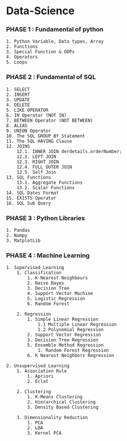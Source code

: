 # Data-Science

### PHASE 1 : Fundamental of python 
	
	1. Python Variable, Data types, Array
	2. Functions
	3. Special Function & OOPs
	4. Operators
	5. Loops

### PHASE 2 : Fundamental of SQL 
	
	1. SELECT 
	2. INSERT 
	3. UPDATE 
	4. DELETE 
	5. LIKE OPERATOR 
	6. IN Operator (NOT IN) 
	7. BETWEEN Operator (NOT BETWEEN) 
	8. ALIAS 
	9. UNION Operator 
	10. The SQL GROUP BY Statement 
	11. The SQL HAVING Clause 
	12. JOINS 
		12.1. INNER JOIN derdetails.orderNumber;
		12.2. LEFT JOIN 
		12.3. RIGHT JOIN 
		12.4. FULL OUTER JOIN 
		12.5. Self Join 
	13. SQL Functions 
		13.1. Aggregate Functions 
		13.2. Scalar Functions 
	14. SQL Dates Format 
	15. EXISTS Operator 
	16. SQL Sub Query 
	
### PHASE 3 : Python Libraries

	1. Pandas
	2. Numpy
	3. MatplotLib

### PHASE 4 : Machine Learning

	1. Supervised Learning
		1. Classification
			1. K-Nearest Neighbours
			2. Naive Bayes
			3. Decision Tree
			4. Support Vector Machine
			5. Logistic Regression
			6. Random Forest

		2. Regression
			1. Simple Linear Regression
				1.1 Multiple Linear Regression
				1.2 Polynomial Regression
			2. Support Vector Regression
			3. Decision Tree Regression
			5. Ensemble Method Regression
				1. Random Forest Regression
			6. K Nearest Neighbors Regression
		
	2. Unsupervised Learning
		1. Association Rule
			1. Apriori
			2. Eclat
			
		2. Clustering
			1. K-Means Clustering
			2. Hierarchical Clustering
			3. Density Based Clustering
			
		3. Dimensionality Reduction
			1. PCA
			2. LDA
			3. Kernel PCA

